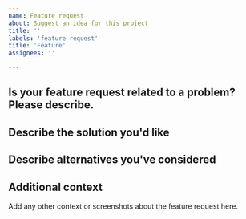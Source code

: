 ```yaml
---
name: Feature request
about: Suggest an idea for this project
title: ''
labels: 'feature request'
title: 'Feature'
assignees: ''

---
```


## Is your feature request related to a problem? Please describe.

<!-- A clear and concise description of what the problem is. Ex. I'm always frustrated when [...] -->


## Describe the solution you'd like

<!-- A clear and concise description of what you want to happen. -->

## Describe alternatives you've considered

<!-- A clear and concise description of any alternative solutions or features you've considered.-->

## Additional context

Add any other context or screenshots about the feature request here.

<!--

**********Reminder************

Only the MCNP 6.2 and 6.3 user manuals are public. If this discusses a feature of MCNP you could only know by running MCNP please do not include it.

-->
